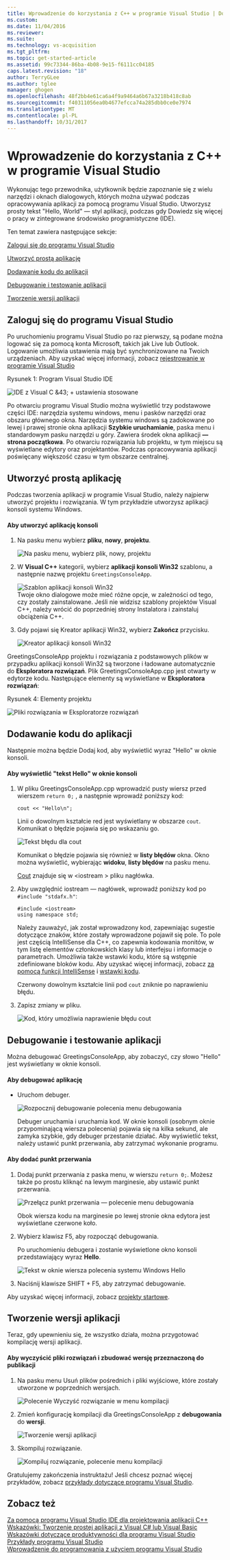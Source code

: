 ```yaml
---
title: Wprowadzenie do korzystania z C++ w programie Visual Studio | Dokumentacja firmy Microsoft
ms.custom: 
ms.date: 11/04/2016
ms.reviewer: 
ms.suite: 
ms.technology: vs-acquisition
ms.tgt_pltfrm: 
ms.topic: get-started-article
ms.assetid: 99c73344-86ba-4b08-9e15-f6111cc04185
caps.latest.revision: "18"
author: TerryGLee
ms.author: tglee
manager: ghogen
ms.openlocfilehash: 48f2bb4e61ca6a4f9a9464a6b67a3218b418c8ab
ms.sourcegitcommit: f40311056ea0b4677efcca74a285dbb0ce0e7974
ms.translationtype: MT
ms.contentlocale: pl-PL
ms.lasthandoff: 10/31/2017
---
```

# <a name="getting-started-with-c-in-visual-studio"></a>Wprowadzenie do korzystania z C++ w programie Visual Studio
Wykonując tego przewodnika, użytkownik będzie zapoznanie się z wielu narzędzi i oknach dialogowych, których można używać podczas opracowywania aplikacji za pomocą programu Visual Studio. Utworzysz prosty tekst "Hello, World" — styl aplikacji, podczas gdy Dowiedz się więcej o pracy w zintegrowane środowisko programistyczne (IDE).  
  
 Ten temat zawiera następujące sekcje:  
  
 [Zaloguj się do programu Visual Studio](../ide/getting-started-with-cpp-in-visual-studio.md#BKMK_Configure)  
  
 [Utworzyć prostą aplikację](../ide/getting-started-with-cpp-in-visual-studio.md#BKMK_CreateApp)  
  
 [Dodawanie kodu do aplikacji](../ide/getting-started-with-cpp-in-visual-studio.md#BKMK_AddCode)  
  
 [Debugowanie i testowanie aplikacji](../ide/getting-started-with-cpp-in-visual-studio.md#BKMK_DebugTest)  
  
 [Tworzenie wersji aplikacji](../ide/getting-started-with-cpp-in-visual-studio.md#BKMK_BuildRelease)  
  
##  <a name="BKMK_Configure"></a>Zaloguj się do programu Visual Studio  
 Po uruchomieniu programu Visual Studio po raz pierwszy, są podane można logować się za pomocą konta Microsoft, takich jak Live lub Outlook. Logowanie umożliwia ustawienia mają być synchronizowane na Twoich urządzeniach. Aby uzyskać więcej informacji, zobacz [rejestrowanie w programie Visual Studio](../ide/signing-in-to-visual-studio.md)  
  
 Rysunek 1: Program Visual Studio IDE  
  
 ![IDE z Visual C &43; &#43; ustawienia stosowane](../ide/media/c--ide_defaultenvironmentlayout.png "IDE_DefaultEnvironmentLayout C ++")  
  
 Po otwarciu programu Visual Studio można wyświetlić trzy podstawowe części IDE: narzędzia systemu windows, menu i pasków narzędzi oraz obszaru głównego okna. Narzędzia systemu windows są zadokowane po lewej i prawej stronie okna aplikacji **Szybkie uruchamianie**, paska menu i standardowym pasku narzędzi u góry. Zawiera środek okna aplikacji **— strona początkowa**. Po otwarciu rozwiązania lub projektu, w tym miejscu są wyświetlane edytory oraz projektantów. Podczas opracowywania aplikacji poświęcany większość czasu w tym obszarze centralnej.  
  
##  <a name="BKMK_CreateApp"></a>Utworzyć prostą aplikację  
 Podczas tworzenia aplikacji w programie Visual Studio, należy najpierw utworzyć projektu i rozwiązania. W tym przykładzie utworzysz aplikacji konsoli systemu Windows.  
  
#### <a name="to-create-a-console-app"></a>Aby utworzyć aplikację konsoli  
  
1.  Na pasku menu wybierz **pliku**, **nowy**, **projektu**.  
  
     ![Na pasku menu, wybierz plik, nowy, projektu](../ide/media/exploreide-filenewproject.png "ExploreIDE FileNewProject")  
  
2.  W **Visual C++** kategorii, wybierz **aplikacji konsoli Win32** szablonu, a następnie nazwę projektu `GreetingsConsoleApp`.  
  
     ![Szablon aplikacji konsoli Win32](../ide/media/c--ide_newprojectdlg.png "IDE_NewProjectDlg C ++")  
     Twoje okno dialogowe może mieć różne opcje, w zależności od tego, czy zostały zainstalowane. Jeśli nie widzisz szablony projektów Visual C++, należy wrócić do poprzedniej strony Instalatora i zainstaluj obciążenia C++.
  
3.  Gdy pojawi się Kreator aplikacji Win32, wybierz **Zakończ** przycisku.  
  
     ![Kreator aplikacji konsoli Win32](../ide/media/c--ide_win32consoleappwizard.png "IDE_Win32ConsoleAppWizard C ++")  
  
 GreetingsConsoleApp projektu i rozwiązania z podstawowych plików w przypadku aplikacji konsoli Win32 są tworzone i ładowane automatycznie do **Eksploratora rozwiązań**. Plik GreetingsConsoleApp.cpp jest otwarty w edytorze kodu. Następujące elementy są wyświetlane w **Eksploratora rozwiązań**:  
  
 Rysunek 4: Elementy projektu  
  
 ![Pliki rozwiązania w Eksploratorze rozwiązań](../ide/media/c--ide_solutioncontents.png "IDE_SolutionContents C ++")  
  
##  <a name="BKMK_AddCode"></a>Dodawanie kodu do aplikacji  
 Następnie można będzie Dodaj kod, aby wyświetlić wyraz "Hello" w oknie konsoli.  
  
#### <a name="to-display-hello-in-the-console-window"></a>Aby wyświetlić "tekst Hello" w oknie konsoli  
  
1.  W pliku GreetingsConsoleApp.cpp wprowadzić pusty wiersz przed wierszem `return 0;` , a następnie wprowadź poniższy kod:  
  
    ```  
    cout << "Hello\n";  
    ```  
  
     Linii o dowolnym kształcie red jest wyświetlany w obszarze `cout`. Komunikat o błędzie pojawia się po wskazaniu go.  
  
     ![Tekst błędu dla cout](../ide/media/c--ide_couterror.png "IDE_CoutError C ++")  
  
     Komunikat o błędzie pojawia się również w **listy błędów** okna. Okno można wyświetlić, wybierając **widoku**, **listy błędów** na pasku menu.  
  
     [Cout](/cpp/standard-library/iostream) znajduje się w \<iostream > pliku nagłówka.  
  
2.  Aby uwzględnić iostream — nagłówek, wprowadź poniższy kod po `#include "stdafx.h"`:  
  
    ```  
    #include <iostream>  
    using namespace std;  
    ```  
  
     Należy zauważyć, jak został wprowadzony kod, zapewniając sugestie dotyczące znaków, które zostały wprowadzone pojawił się pole. To pole jest częścią IntelliSense dla C++, co zapewnia kodowania monitów, w tym listę elementów członkowskich klasy lub interfejsu i informacje o parametrach. Umożliwia także wstawki kodu, które są wstępnie zdefiniowane bloków kodu. Aby uzyskać więcej informacji, zobacz [za pomocą funkcji IntelliSense](../ide/using-intellisense.md) i [wstawki kodu](../ide/code-snippets.md).  
  
     Czerwony dowolnym kształcie linii pod `cout` zniknie po naprawieniu błędu.  
  
3.  Zapisz zmiany w pliku.  
  
     ![Kod, który umożliwia naprawienie błędu cout](../ide/media/c--ide_coutfix.png "IDE_CoutFix C ++")  
  
##  <a name="BKMK_DebugTest"></a>Debugowanie i testowanie aplikacji  
 Można debugować GreetingsConsoleApp, aby zobaczyć, czy słowo "Hello" jest wyświetlany w oknie konsoli.  
  
#### <a name="to-debug-the-application"></a>Aby debugować aplikację  
  
-   Uruchom debuger.  
  
     ![Rozpocznij debugowanie polecenia menu debugowania](../ide/media/exploreide-startdebugging.png "ExploreIDE StartDebugging")  
  
     Debuger uruchamia i uruchamia kod. W oknie konsoli (osobnym oknie przypominającą wiersza polecenia) pojawia się na kilka sekund, ale zamyka szybkie, gdy debuger przestanie działać. Aby wyświetlić tekst, należy ustawić punkt przerwania, aby zatrzymać wykonanie programu.  
  
#### <a name="to-add-a-breakpoint"></a>Aby dodać punkt przerwania  
  
1.  Dodaj punkt przerwania z paska menu, w wierszu `return 0;`. Możesz także po prostu kliknąć na lewym marginesie, aby ustawić punkt przerwania.  
  
     ![Przełącz punkt przerwania — polecenie menu debugowania](../ide/media/exploreide-togglebreakpoint.png "togglebreakpoint — ExploreIDE")  
  
     Obok wiersza kodu na marginesie po lewej stronie okna edytora jest wyświetlane czerwone koło.  
  
2.  Wybierz klawisz F5, aby rozpocząć debugowania.  
  
     Po uruchomieniu debugera i zostanie wyświetlone okno konsoli przedstawiający wyraz **Hello**.  
  
     ![Tekst w oknie wiersza polecenia systemu Windows Hello](../ide/media/c--ide_hellocommandwindow.png "IDE_HelloCommandWindow C ++")  
  
3.  Naciśnij klawisze SHIFT + F5, aby zatrzymać debugowanie.  
  
 Aby uzyskać więcej informacji, zobacz [projekty startowe](../debugger/debugging-preparation-console-projects.md).  
  
##  <a name="BKMK_BuildRelease"></a>Tworzenie wersji aplikacji  
 Teraz, gdy upewnieniu się, że wszystko działa, można przygotować kompilację wersji aplikacji.  
  
#### <a name="to-clean-the-solution-files-and-build-a-release-version"></a>Aby wyczyścić pliki rozwiązań i zbudować wersję przeznaczoną do publikacji  
  
1.  Na pasku menu Usuń plików pośrednich i pliki wyjściowe, które zostały utworzone w poprzednich wersjach.  
  
     ![Polecenie Wyczyść rozwiązanie w menu kompilacji](../ide/media/exploreide-cleansolution.png "ExploreIDE CleanSolution")  
  
2.  Zmień konfigurację kompilacji dla GreetingsConsoleApp z **debugowania** do **wersji**.  
  
     ![Tworzenie wersji aplikacji](../ide/media/c--ide_changingbuildtorelease.png "IDE_ChangingBuildtoRelease C ++")  
  
3.  Skompiluj rozwiązanie.  
  
     ![Kompiluj rozwiązanie, polecenie menu kompilacji](../ide/media/exploreide-buildsolution.png "ExploreIDE BuildSolution")  
  
 Gratulujemy zakończenia instruktażu! Jeśli chcesz poznać więcej przykładów, zobacz [przykłady dotyczące programu Visual Studio](../ide/visual-studio-samples.md).  
  
## <a name="see-also"></a>Zobacz też  
 [Za pomocą programu Visual Studio IDE dla projektowania aplikacji C++](/cpp/ide/using-the-visual-studio-ide-for-cpp-desktop-development)   
 [Wskazówki: Tworzenie prostej aplikacji z Visual C# lub Visual Basic](../ide/walkthrough-create-a-simple-application-with-visual-csharp-or-visual-basic.md)   
 [Wskazówki dotyczące produktywności dla programu Visual Studio](../ide/productivity-tips-for-visual-studio.md)   
 [Przykłady programu Visual Studio](../ide/visual-studio-samples.md)   
 [Wprowadzenie do programowania z użyciem programu Visual Studio](../ide/get-started-developing-with-visual-studio.md)